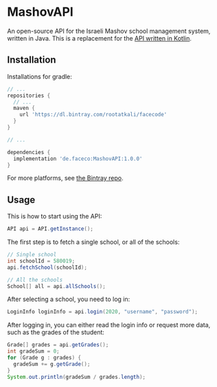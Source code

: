 # MashovAPI
An open-source API for the Israeli Mashov school management system, written in Java. This is a replacement for the [API written in Kotlin](https://gitlab.com/yoavst/mashov-api/).

## Installation
Installations for gradle:
```gradle
// ...
repositories {
  // ...
  maven {
    url 'https://dl.bintray.com/rootatkali/facecode'
  }
}

// ...

dependencies {
  implementation 'de.faceco:MashovAPI:1.0.0'
}
```

For more platforms, see [the Bintray repo](https://bintray.com/rootatkali/facecode/MashovAPI/).

## Usage
This is how to start using the API:
```java
API api = API.getInstance();
```
The first step is to fetch a single school, or all of the schools:

```java
// Single school
int schoolId = 580019;
api.fetchSchool(schoolId);

// All the schools
School[] all = api.allSchools();
```

After selecting a school, you need to log in:

```java
LoginInfo loginInfo = api.login(2020, "username", "password");
```

After logging in, you can either read the login info or request more data, such as the grades of the student:
```java
Grade[] grades = api.getGrades();
int gradeSum = 0;
for (Grade g : grades) {
  gradeSum += g.getGrade();
}
System.out.println(gradeSum / grades.length);
```
